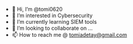 - 👋 Hi, I’m @tomi0620
- 👀 I’m interested in Cybersecurity  
- 🌱 I’m currently learning SIEM tools
- 💞️ I’m looking to collaborate on ...
- 📫 How to reach me @ tomiadetay@gmail.com

<!---
tomi0620/tomi0620 is a ✨ special ✨ repository because its `README.md` (this file) appears on your GitHub profile.
You can click the Preview link to take a look at your changes.
--->
